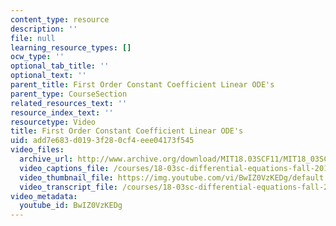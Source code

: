 ```yaml
---
content_type: resource
description: ''
file: null
learning_resource_types: []
ocw_type: ''
optional_tab_title: ''
optional_text: ''
parent_title: First Order Constant Coefficient Linear ODE's
parent_type: CourseSection
related_resources_text: ''
resource_index_text: ''
resourcetype: Video
title: First Order Constant Coefficient Linear ODE's
uid: add7e683-d019-3f28-0cf4-eee04173f545
video_files:
  archive_url: http://www.archive.org/download/MIT18.03SCF11/MIT18_03SC_110720_D2_300k.mp4
  video_captions_file: /courses/18-03sc-differential-equations-fall-2011/0668080bd5dd529a82f5069454999a93_BwIZ0VzKEDg.vtt
  video_thumbnail_file: https://img.youtube.com/vi/BwIZ0VzKEDg/default.jpg
  video_transcript_file: /courses/18-03sc-differential-equations-fall-2011/c80528851254adb607875b4695484b91_BwIZ0VzKEDg.pdf
video_metadata:
  youtube_id: BwIZ0VzKEDg
---
```

